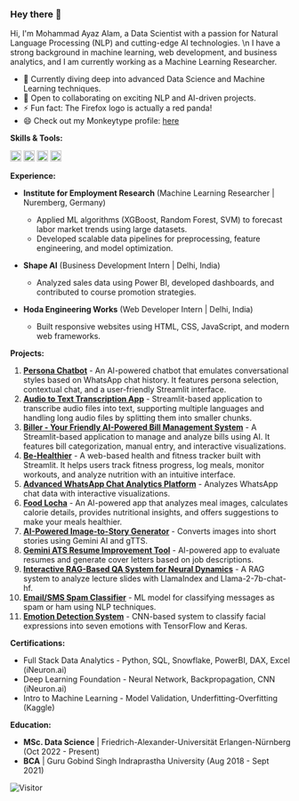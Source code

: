 ### Hey there 👋

Hi, I'm Mohammad Ayaz Alam, a Data Scientist with a passion for Natural Language Processing (NLP) and cutting-edge AI technologies. \n I have a strong background in machine learning, web development, and business analytics, and I am currently working as a Machine Learning Researcher.

- 🌱 Currently diving deep into advanced Data Science and Machine Learning techniques.
- 👯 Open to collaborating on exciting NLP and AI-driven projects.
- ⚡ Fun fact: The Firefox logo is actually a red panda!
- 😄 Check out my Monkeytype profile: [here](https://monkeytype.com/profile/rebel47)

**Skills & Tools:**

<code><img height="20" title="Python" src="https://img.shields.io/badge/-Python-3776AB?style=flat&logo=python&logoColor=white"></code>
<code><img height="20" title="PyTorch" src="https://img.shields.io/badge/-PyTorch-EE4C2C?style=flat&logo=pytorch&logoColor=white"></code>
<code><img height="20" title="Django" src="https://img.shields.io/badge/-Django-092E20?style=flat&logo=django&logoColor=white"></code>
<code><img height="20" title="Docker" src="https://img.shields.io/badge/-Docker-2496ED?style=flat&logo=docker&logoColor=white"></code>

**Experience:**
- **Institute for Employment Research** (Machine Learning Researcher | Nuremberg, Germany)
  - Applied ML algorithms (XGBoost, Random Forest, SVM) to forecast labor market trends using large datasets.
  - Developed scalable data pipelines for preprocessing, feature engineering, and model optimization.

- **Shape AI** (Business Development Intern | Delhi, India)
  - Analyzed sales data using Power BI, developed dashboards, and contributed to course promotion strategies.

- **Hoda Engineering Works** (Web Developer Intern | Delhi, India)
  - Built responsive websites using HTML, CSS, JavaScript, and modern web frameworks.

**Projects:**
1. [**Persona Chatbot**](https://github.com/rebel47/persona-chatbot) - An AI-powered chatbot that emulates conversational styles based on WhatsApp chat history. It features persona selection, contextual chat, and a user-friendly Streamlit interface.
2. [**Audio to Text Transcription App**](https://lina-speech-to-text.streamlit.app/) - Streamlit-based application to transcribe audio files into text, supporting multiple languages and handling long audio files by splitting them into smaller chunks.
3. [**Biller - Your Friendly AI-Powered Bill Management System**](https://biller.streamlit.app/) - A Streamlit-based application to manage and analyze bills using AI. It features bill categorization, manual entry, and interactive visualizations.
4. [**Be-Healthier**](https://be-healthier.streamlit.app/) - A web-based health and fitness tracker built with Streamlit. It helps users track fitness progress, log meals, monitor workouts, and analyze nutrition with an intuitive interface.
5. [**Advanced WhatsApp Chat Analytics Platform**](https://github.com/rebel47/Whatsapp-Chat-Analyzer) - Analyzes WhatsApp chat data with interactive visualizations.
6. [**Food Locha**](https://github.com/rebel47/Food-Locha) - An AI-powered app that analyzes meal images, calculates calorie details, provides nutritional insights, and offers suggestions to make your meals healthier.
7. [**AI-Powered Image-to-Story Generator**](https://github.com/rebel47/imagetostory) - Converts images into short stories using Gemini AI and gTTS.
8. [**Gemini ATS Resume Improvement Tool**](https://github.com/rebel47/ATS-with-Cover-Letter) - AI-powered app to evaluate resumes and generate cover letters based on job descriptions.
9. [**Interactive RAG-Based QA System for Neural Dynamics**](https://github.com/rebel47/RAG-Powered-Q-A-for-Neural-Dynamics-Course-with-LlamaIndex) - A RAG system to analyze lecture slides with LlamaIndex and Llama-2-7b-chat-hf.
10. [**Email/SMS Spam Classifier**](https://github.com/rebel47/Email-SMS-Classifier) - ML model for classifying messages as spam or ham using NLP techniques.
11. [**Emotion Detection System**](https://github.com/rebel47/Emotion-Detection-System) - CNN-based system to classify facial expressions into seven emotions with TensorFlow and Keras.

**Certifications:**
- Full Stack Data Analytics - Python, SQL, Snowflake, PowerBI, DAX, Excel (iNeuron.ai)
- Deep Learning Foundation - Neural Network, Backpropagation, CNN (iNeuron.ai)
- Intro to Machine Learning - Model Validation, Underfitting-Overfitting (Kaggle)

**Education:**
- **MSc. Data Science** | Friedrich-Alexander-Universität Erlangen-Nürnberg (Oct 2022 - Present)
- **BCA** | Guru Gobind Singh Indraprastha University (Aug 2018 - Sept 2021)

![Visitor](https://visitor-badge.laobi.icu/badge?page_id=rebel47.rebel47)
